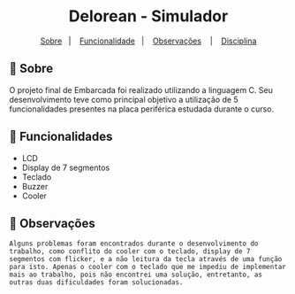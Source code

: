 <h1 align="center">Delorean - Simulador</h1>

<p align="center">
   <a href="#-Sobre">Sobre</a>&nbsp;&nbsp; | &nbsp;&nbsp;
   <a href="#-Funcionalidade">Funcionalidade</a>&nbsp;&nbsp; | &nbsp;&nbsp;
   <a href="#-Observações">Observações</a> &nbsp;&nbsp; | &nbsp;&nbsp;
   <a href="#-Disciplina">Disciplina</a>
</p>

## 🔖 Sobre
  O projeto final de Embarcada foi realizado utilizando a linguagem C. Seu desenvolvimento teve como principal objetivo a utilização de 5 funcionalidades presentes na placa periférica estudada durante o curso. 
  
 ## 💾 Funcionalidades
 - LCD
 - Display de 7 segmentos
 - Teclado
 - Buzzer
 - Cooler
 
  ## 📰 Observações
    Alguns problemas foram encontrados durante o desenvolvimento do trabalho, como conflito do cooler com o teclado, display de 7 segmentos com flicker, e a não leitura da tecla através de uma função para isto. Apenas o cooler com o teclado que me impediu de implementar mais ao trabalho, pois não encontrei uma solução, entretanto, as outras duas dificuldades foram solucionadas.
